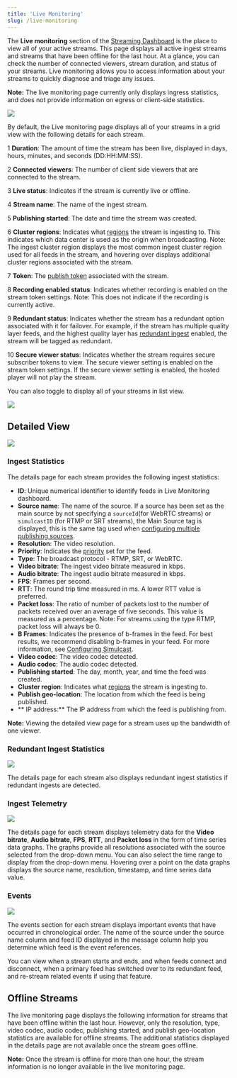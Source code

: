 ```yaml
---
title: 'Live Monitoring'
slug: /live-monitoring
---
```


The **Live monitoring** section of the [Streaming Dashboard](/millicast/streaming-dashboard/index.md) is the place to view all of your active streams. This page displays all active ingest streams and streams that have been offline for the last hour. At a glance, you can check the number of connected viewers, stream duration, and status of your streams. Live monitoring allows you to access information about your streams to quickly diagnose and triage any issues.

**Note:** The live monitoring page currently only displays ingress statistics, and does not provide information on egress or client-side statistics.

![](../assets/img/live_monitor_assets_v2_Grid_view.png)

By default, the Live monitoring page displays all of your streams in a grid view with the following details for each stream.

1 **Duration**: The amount of time the stream has been live, displayed in days, hours, minutes, and seconds (DD:HH:MM:SS).

2 **Connected viewers**: The number of client side viewers that are connected to the stream.

3 **Live status**: Indicates if the stream is currently live or offline.

4 **Stream name**: The name of the ingest stream.

5 **Publishing started**: The date and time the stream was created.

6 **Cluster regions**: Indicates what [regions](/millicast/distribution/multi-region-support/index.mdx) the stream is ingesting to. This indicates which data center is used as the origin when broadcasting. Note: The ingest cluster region displays the most common ingest cluster region used for all feeds in the stream, and hovering over displays additional cluster regions associated with the stream.

7 **Token**: The [publish token](/millicast/streaming-dashboard/managing-your-tokens.md) associated with the stream.

8 **Recording enabled status**: Indicates whether recording is enabled on the stream token settings. Note: This does not indicate if the recording is currently active.

9 **Redundant status**: Indicates whether the stream has a redundant option associated with it for failover. For example, if the stream has multiple quality layer feeds, and the highest quality layer has [redundant ingest](/millicast/broadcast/redundant-ingest/index.mdx) enabled, the stream will be tagged as redundant.

10 **Secure viewer status**: Indicates whether the stream requires secure subscriber tokens to view. The secure viewer setting is enabled on the stream token settings. If the secure viewer setting is enabled, the hosted player will not play the stream.

You can also toggle to display all of your streams in list view.

![](../assets/img/live_monitor_assets_MVP_list_view.jpg)

## Detailed View

![](../assets/img/live_monitor_assets_MVP_detailed_view_-_not_live.jpg)

### Ingest Statistics

The details page for each stream provides the following ingest statistics:

- **ID**: Unique numerical identifier to identify feeds in Live Monitoring dashboard.
- **Source name**: The name of the source. If a source has been set as the main source by not specifying a `sourceId`(for WebRTC streams) or `simulcastID` (for RTMP or SRT streams), the Main Source tag is displayed, this is the same tag used when [configuring multiple publishing sources](/millicast/streaming-dashboard/multi-source-builder.md).
- **Resolution**: The video resolution.
- **Priority**: Indicates the [priority](/millicast/broadcast/redundant-ingest/index.mdx#4-set-priorities) set for the feed.
- **Type**: The broadcast protocol - RTMP, SRT, or WebRTC.
- **Video bitrate**: The ingest video bitrate measured in kbps.
- **Audio bitrate**: The ingest audio bitrate measured in kbps.
- **FPS**: Frames per second.
- **RTT**: The round trip time measured in ms. A lower RTT value is preferred.
- **Packet loss**: The ratio of number of packets lost to the number of packets received over an average of five seconds. This value is measured as a percentage. Note: For streams using the type RTMP, packet loss will always be 0.
- **B Frames**: Indicates the presence of b-frames in the feed. For best results, we recommend disabling b-frames in your feed. For more information, see [Configuring Simulcast](/millicast/using-webrtc-simulcast#configuring-simulcast).
- **Video codec**: The video codec detected.
- **Audio codec**: The audio codec detected.
- **Publishing started**: The day, month, year, and time the feed was created.
- **Cluster region**: Indicates what [regions](/millicast/distribution/multi-region-support/index.mdx) the stream is ingesting to.
- **Publish geo-location**: The location from which the feed is being published.
- ** IP address:** The IP address from which the feed is publishing from.

**Note:** Viewing the detailed view page for a stream uses up the bandwidth of one viewer.

### Redundant Ingest Statistics

![](../assets/img/live-monitoring-detail-redudnant-ingest.png)

The details page for each stream also displays redundant ingest statistics if redundant ingests are detected.

### Ingest Telemetry

![](../assets/img/live-monitoring-detail-telemetry.png)

The details page for each stream displays telemetry data for the **Video bitrate**, **Audio bitrate**, **FPS**, **RTT**, and **Packet loss** in the form of time series data graphs. The graphs provide all resolutions associated with the source selected from the drop-down menu. You can also select the time range to display from the drop-down menu. Hovering over a point on the data graphs displays the source name, resolution, timestamp, and time series data value.

### Events

![](../assets/img/live-monitoring-detail-events.png)

The events section for each stream displays important events that have occurred in chronological order. The name of the source under the source name column and feed ID displayed in the message column help you determine which feed is the event references.

You can view when a stream starts and ends, and when feeds connect and disconnect, when a primary feed has switched over to its redundant feed, and re-stream related events if using that feature.

## Offline Streams

The live monitoring page displays the following information for streams that have been offline within the last hour. However, only the resolution, type, video codec, audio codec, publishing started, and publish geo-location statistics are available for offline streams. The additional statistics displayed in the details page are not available once the stream goes offline.

**Note:** Once the stream is offline for more than one hour, the stream information is no longer available in the live monitoring page.
